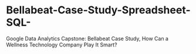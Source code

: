 # Bellabeat-Case-Study-Spreadsheet-SQL-
Google Data Analytics Capstone: Bellabeat Case Study, How Can a Wellness Technology Company Play It Smart?
